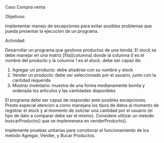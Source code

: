 Caso Compra venta

Objetivos:

Implementar manejo de excepciones para evitar posibles problemas que pueda presentar la ejecucion de un programa.

Actividad:

Desarrollar un programa que gestione productos de una tienda. El stock se debe manejar en una matriz [fila][columna] donde la columna 0 es el nombre del producto y la columna 1 es el stock. debe ser capaz de:

1) Agregar un producto: debe añadirse con su nombre y stock
2) Vender un producto: debe ser seleccionado por el usuario, junto con la cantidad requerida
3) Mostrar inventario: muestra de una forma medianamente bonita y ordenada los articulos y las cantidades disponibles

El programa debe ser capaz de responder ante posibles excepciones.
Preste especial atencion a como manejara los tipos de datos al momento de registrar el stock y al momento de solictar una cantidad por el usuario (el tipo de dato a comparar debe ser el mismo).
Considere utilizar un metodo buscarProducto() que se implemenara en venderProducto().

Implemente pruebas unitarias para corroborar el funcionamiento de los metodo Agregar, Vender, y Bucar Productos.
